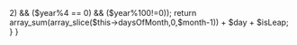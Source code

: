 <?php
class Solution {

    /**
     * @param String $date
     * @return Integer
     */
    public $daysOfMonth = [
        31,28,31,30,31,30,
        31,31,30,31,30,31,
    ];
    function dayOfYear($date) {
        list($year, $month, $day) = explode('-', $date);
        $year = intval($year);
        $month = intval($month);
        $day = intval($day);
        $isLeap = intval(($month>2) && ($year%4 == 0) && ($year%100!=0));

        return array_sum(array_slice($this->daysOfMonth,0,$month-1)) + $day + $isLeap;
    }
}
